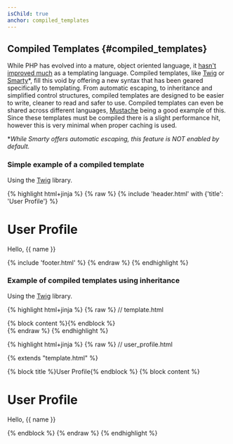```yaml
---
isChild: true
anchor: compiled_templates
---
```


## Compiled Templates {#compiled_templates}

While PHP has evolved into a mature, object oriented language, it
[hasn't improved much](http://fabien.potencier.org/article/34/templating-engines-in-php) as a templating language.
Compiled templates, like [Twig](http://twig.sensiolabs.org/) or [Smarty](http://www.smarty.net/)*, fill this void by
offering a new syntax that has been geared specifically to templating. From automatic escaping, to inheritance and
simplified control structures, compiled templates are designed to be easier to write, cleaner to read and safer to use.
Compiled templates can even be shared across different languages, [Mustache](http://mustache.github.io/) being a good
example of this. Since these templates must be compiled there is a slight performance hit, however this is very minimal
when proper caching is used.

**While Smarty offers automatic escaping, this feature is NOT enabled by default.*

### Simple example of a compiled template

Using the [Twig](http://twig.sensiolabs.org/) library.

{% highlight html+jinja %}
{% raw %}
{% include 'header.html' with {'title': 'User Profile'} %}

<h1>User Profile</h1>
<p>Hello, {{ name }}</p>

{% include 'footer.html' %}
{% endraw %}
{% endhighlight %}

### Example of compiled templates using inheritance

Using the [Twig](http://twig.sensiolabs.org/) library.

{% highlight html+jinja %}
{% raw %}
// template.html

<html>
<head>
    <title>{% block title %}{% endblock %}</title>
</head>
<body>

<main>
    {% block content %}{% endblock %}
</main>

</body>
</html>
{% endraw %}
{% endhighlight %}

{% highlight html+jinja %}
{% raw %}
// user_profile.html

{% extends "template.html" %}

{% block title %}User Profile{% endblock %}
{% block content %}
    <h1>User Profile</h1>
    <p>Hello, {{ name }}</p>
{% endblock %}
{% endraw %}
{% endhighlight %}
